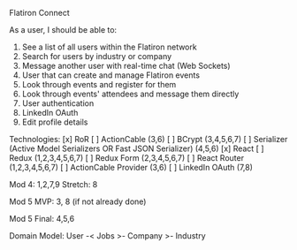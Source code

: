 Flatiron Connect

As a user, I should be able to:

1. See a list of all users within the Flatiron network
2. Search for users by industry or company
3. Message another user with real-time chat (Web Sockets)
4. User that can create and manage Flatiron events
5. Look through events and register for them
6. Look through events' attendees and message them directly
7. User authentication
8. LinkedIn OAuth
9. Edit profile details

Technologies:
[x] RoR
  [ ] ActionCable (3,6)
  [ ] BCrypt (3,4,5,6,7)
  [ ] Serializer (Active Model Serializers OR Fast JSON Serializer) (4,5,6)
[x] React
  [ ] Redux (1,2,3,4,5,6,7)
  [ ] Redux Form (2,3,4,5,6,7)
  [ ] React Router (1,2,3,4,5,6,7)
  [ ] ActionCable Provider (3,6)
[ ] LinkedIn OAuth (7,8)

Mod 4:
1,2,7,9
  Stretch: 8

Mod 5 MVP:
3, 8 (if not already done)

Mod 5 Final:
4,5,6


Domain Model:
User -< Jobs >- Company >- Industry

